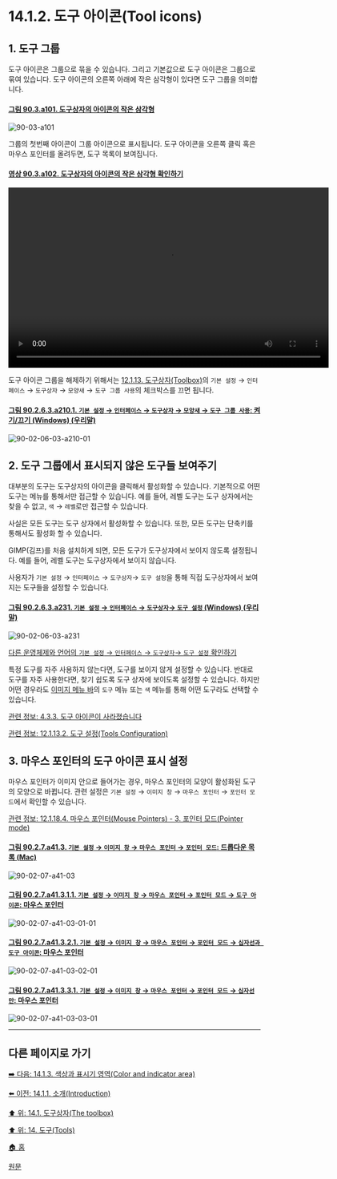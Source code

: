 # 14.1.2. 도구 아이콘(Tool icons)

<a id="14-01-02-s1"></a>

## 1. 도구 그룹
도구 아이콘은 그룹으로 묶을 수 있습니다. 그리고 기본값으로 도구 아이콘은 그룹으로 묶여 있습니다. 도구 아이콘의 오른쪽 아래에 작은 삼각형이 있다면 도구 그룹을 의미합니다.

<a id="90-03-a101"></a>

#### [그림 90.3.a101. 도구상자의 아이콘의 작은 삼각형 ](./90-03-00-toolbox.md#90-03-a101)
![90-03-a101](https://github.com/wonder13662/gimp/assets/15767104/5599059d-e637-42d7-aa47-37a8d4e48e5d)

그룹의 첫번째 아이콘이 그룹 아이콘으로 표시됩니다. 도구 아이콘을 오른쪽 클릭 혹은 마우스 포인터를 올려두면, 도구 목록이 보여집니다.

<a id="90-03-a102"></a>

#### [영상 90.3.a102. 도구상자의 아이콘의 작은 삼각형 확인하기](./90-03-00-toolbox.md#90-03-a102)
<video controls="controls" width="640" height="360" environment="MacOS:Sonoma 14.2.1 GIMP 2.10.36" src="https://github.com/wonder13662/gimp/assets/15767104/55e454c5-8d51-48dc-bfb6-4c27930d8848"></video>

도구 아이콘 그룹을 해제하기 위해서는 [12.1.13. 도구상자(Toolbox)](./12-01-13-00-toolbox.md)의 `기본 설정` → `인터페이스` → `도구상자` → `모양새` → `도구 그룹 사용`의 체크박스를 끄면 됩니다.

<a id="90-02-06-03-a210-01"></a>

#### [그림 90.2.6.3.a210.1. `기본 설정` → `인터페이스` → `도구상자` → `모양새` → `도구 그룹 사용`: 켜기/끄기 (Windows) (우리말)](./90-02-06-03-toolbox.md#90-02-06-03-a210-01)
![90-02-06-03-a210-01](https://github.com/wonder13662/gimp/assets/15767104/fdf1390e-8152-4e85-805a-93176dc61fb9)

<a id="14-01-02-s2"></a>

## 2. 도구 그룹에서 표시되지 않은 도구들 보여주기
대부분의 도구는 도구상자의 아이콘을 클릭해서 활성화할 수 있습니다. 기본적으로 어떤 도구는 메뉴를 통해서만 접근할 수 있습니다. 예를 들어, 레벨 도구는 도구 상자에서는 찾을 수 없고, `색` → `레벨`로만 접근할 수 있습니다.

사실은 모든 도구는 도구 상자에서 활성화할 수 있습니다. 또한, 모든 도구는 단축키를 통해서도 활성화 할 수 있습니다.

GIMP(김프)를 처음 설치하게 되면, 모든 도구가 도구상자에서 보이지 않도록 설정됩니다. 예를 들어, 레벨 도구는 도구상자에서 보이지 않습니다.

사용자가 `기본 설정` → `인터페이스` → `도구상자`→ `도구 설정`을 통해 직접 도구상자에서 보여지는 도구들을 설정할 수 있습니다.

<a id="90-02-06-03-a231"></a>

#### [그림 90.2.6.3.a231. `기본 설정` → `인터페이스` → `도구상자`→ `도구 설정` (Windows) (우리말)](./90-02-06-03-toolbox.md#90-02-06-03-a231)
![90-02-06-03-a231](https://github.com/wonder13662/gimp/assets/15767104/9df78d57-2554-4148-bd90-d6d54744677a)

[다른 운영체제와 언어의 `기본 설정` → `인터페이스` → `도구상자`→ `도구 설정` 확인하기](./90-02-06-03-toolbox.md#90-02-06-03-a232)

특정 도구를 자주 사용하지 않는다면, 도구를 보이지 않게 설정할 수 있습니다. 반대로 도구를 자주 사용한다면, 찾기 쉽도록 도구 상자에 보이도록 설정할 수 있습니다. 하지만 어떤 경우라도 [이미지 메뉴 바](./19-glossaryx-image_menu_bar.md)의 `도구` 메뉴 또는 `색` 메뉴를 통해 어떤 도구라도 선택할 수 있습니다.

[관련 정보: 4.3.3. 도구 아이콘이 사라졌습니다](./04-03-03-some-of-the-tool-icons-are-missing.md)

[관련 정보: 12.1.13.2. 도구 설정(Tools Configuration)](./12-01-13-02-tools_configuration.md)

<a id="14-01-02-s3"></a>

## 3. 마우스 포인터의 도구 아이콘 표시 설정
마우스 포인터가 이미지 안으로 들어가는 경우, 마우스 포인터의 모양이 활성화된 도구의 모양으로 바뀝니다. 관련 설정은 `기본 설정` → `이미지 창` → `마우스 포인터` → `포인터 모드`에서 확인할 수 있습니다.

[관련 정보: 12.1.18.4. 마우스 포인터(Mouse Pointers) - 3. 포인터 모드(Pointer mode)](./12-01-18-04-mouse_pointers.md#12-01-18-04-s3)

<a id="90-02-07-a41-03"></a>

#### [그림 90.2.7.a41.3. `기본 설정` → `이미지 창` → `마우스 포인터` → `포인터 모드`: 드롭다운 목록 (Mac)](./90-02-07-00-image-windows.md#90-02-07-a41-03)
![90-02-07-a41-03](https://github.com/wonder13662/gimp/assets/15767104/ae3c5304-da5c-47be-b943-7b63f0c22e40)

<a id="90-02-07-a41-03-01-01"></a>

#### [그림 90.2.7.a41.3.1.1. `기본 설정` → `이미지 창` → `마우스 포인터` → `포인터 모드` → `도구 아이콘`: 마우스 포인터](./90-02-07-00-image-windows.md#90-02-07-a41-03-01-01)
![90-02-07-a41-03-01-01](https://github.com/wonder13662/gimp/assets/15767104/f753eb13-8a42-4352-974a-d00aa107be3e)

<a id="90-02-07-a41-03-02-01"></a>

#### [그림 90.2.7.a41.3.2.1. `기본 설정` → `이미지 창` → `마우스 포인터` → `포인터 모드` → `십자선과 도구 아이콘`: 마우스 포인터](./90-02-07-00-image-windows.md#90-02-07-a41-03-02-01)
![90-02-07-a41-03-02-01](https://github.com/wonder13662/gimp/assets/15767104/c2366e82-ce9d-4dc7-90c4-7d846c6dd871)

<a id="90-02-07-a41-03-03-01"></a>

#### [그림 90.2.7.a41.3.3.1. `기본 설정` → `이미지 창` → `마우스 포인터` → `포인터 모드` → `십자선만`: 마우스 포인터](./90-02-07-00-image-windows.md#90-02-07-a41-03-03-01)
![90-02-07-a41-03-03-01](https://github.com/wonder13662/gimp/assets/15767104/610542c6-9d65-4e7e-9018-96000127fa9b)

***

## 다른 페이지로 가기

[➡️ 다음: 14.1.3. 색상과 표시기 영역(Color and indicator area)](./14-01-03-00-color-and-indicator-area.md)

[⬅️ 이전: 14.1.1. 소개(Introduction)](./14-01-01-introduction.md)

[⬆️ 위: 14.1. 도구상자(The toolbox)](./14-01-00-the-toolbox.md)

[⬆️ 위: 14. 도구(Tools)](./14-00-tools.md)

[🏠 홈](./00-home.md)

[원문](https://docs.gimp.org/2.10/ko/gimp-tools.html#gimp-toolbox-icons)